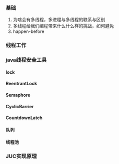 ### 基础

1. 为啥会有多线程，多进程与多线程的联系与区别
2. 多线程给我们编程带来什么什么样的挑战，如何避免
3. happen-before

### 线程工作

### java线程安全工具

#### lock
#### ReentrantLock
#### Semaphore
#### CyclicBarrier
#### CountdownLatch

#### 队列
#### 线程池

### JUC实现原理